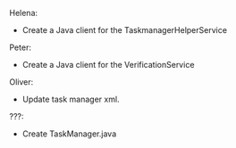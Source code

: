 Helena:
- Create a Java client for the TaskmanagerHelperService

Peter:
- Create a Java client for the VerificationService

Oliver:
- Update task manager xml.

???:
- Create TaskManager.java